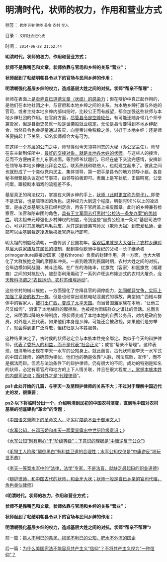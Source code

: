 # 明清时代，状师的权力，作用和营业方式

标签： `状师` `辩护律师` `县令` `农村` `举人` 

目录： `文明社会进化史`

时间： `2014-06-28 21:52:44`

**明清时代，状师的权力，作用和营业方式；**

**状师不是靠嘴巴和文章，状师依靠与官场和乡绅的关系“营业”；**

**状师起到了粘结明朝县令以下的官场与民间乡绅的作用；**

**明清朝强化基层乡绅的权力，造成基层大姓之间的对抗，状师“帮亲不帮理”**；

状师在表面上[是卖弄自已道德文章（状纸）的感染力](../../../2010/1/18/科学发展观不再需要春秋笔法道德文章.md)；但在辩护中真正起作用的，是他们在本地社团之中，与官府和本地乡绅之间的关系。为本地乡绅打赢与外姓的官司，或者主持本地乡绅内部纠纷时，比较公正而有威望，都会加强这些状师与本地乡绅社团的作用。在官府方面，[尽管县令是空降轮任](http://blog.sina.com.cn/u/5563a64d0102ei7h)，有可能还随身带几个师爷兼管家，但是县衙吏员就一般是世袭般就业稳定。无论是县令要得到本地乡绅配合，当然县令也会尽量通过告灾，向皇帝讨免税粮之类，讨好于本地乡绅；还是师爷要搞起上下关系，知名状师都会大有可为。

[在这样一个基层的公门之中](http://blog.sina.com.cn/u/5563a64d0102egmz)，师爷类似今天领导同志的大秘（办公室主任）。师爷在东主新到任所中，[最好的交接对象，就是本地各大姓的状师](../../../2013/2/27/明朝朋党的长期执政是如何炼成的？.md)。与这些人的接洽，反而不方便由正主儿东家出面。等到师爷状题们，已经在底下交流完感情，安排新任领导与本地乡绅彼此拜会之后，联系热线和联络人，也就建立起来了。彼此之间也就形成了一个类似党内民主，集体领导，第一把手是县令的地方领导小组。各自秘书频繁接头议定细节事项，由领导拍板即可。表面上是写状纸，击鼓鸣冤，公堂问案，跟按剧本唱戏的流程差不多。

基层真正的司法权力，掌握在大牌乡绅的手上，[状师（此时更宜称为举子），](../../../2013/2/10/明朝科举，知县，举人，教师，律师，状师和讼棍；.md)即使不是法官，也是陪审团的角色。这种权力大到这个程度，明朝时90%以上的凌迟案，是由这类基层法庭已经判定后，再告于官府盖上橡皮图章。此时的乡绅兼有检察官、法官和陪审团的角色，[具有王立军同志打黑时“公检法一条龙办案”的优越性](../../../2009/10/11/可以定制的打黑.md)。明太祖朱元璋强化乡村绅权的制度，令到这些“自费公检法一条龙”基层司法中心，可以将其属地的鸡毛蒜皮，从忤逆到徒弟骂师父（欺师灭祖）到恋爱私通，全部可以由基层裁定凌迟后报批官府执行即可。

明太祖的制度经清朝，一直传到了民国初年。[客观后果就是大大强行了农村乡绅对基层大姓家族及其属民的控制](http://blog.sina.com.cn/s/blog_5563a64d0102egoe.html)，起到类似欧洲中世纪的父权－长子继承权primogeniture直接对国家（皇权throne）负责的封建作用，另一方面，也大大强化了大群族姓之间的摩擦和冲突。一直到晚清到民国时期，农村大姓之间的对抗，合纵边横如同战国，械斗连绵。在广东的海陆丰，红旗党（客家）和黑旗党（福建裔）之间的对抗世仇，被彭澎利用煽动了一系列卢旺达布隆迪式的农村大屠杀，[今天教科书谓之“农民运动，农村苏维埃运动](../../../2011/11/11/文革传统源远流长，和农民起义.md)”。

这些农村的械斗族姓，一方面强化了空降县官的调停能力，[如同朝廷党争，实际上加强了皇帝的权力一样](../../../2009/3/24/为什么有中国特色的四不象是不稳定的系统.md)。但是也经常出现核电站泄漏式的事故，典型如广西械斗群体中的客家人，[被打出广西，变成了太平天国](../../../2013/12/1/专制文化阻止自治，制止集会结社会的“维稳”经验，及太平天国.md)。而当曾国藩家族在本地，“让他三尺又如何”，消饵了本地族群的摩擦后，也被视为团结群众之谦让的佳话。总而言之，宋明清以降的乡绅制度，将状师变成了本地本姓的自费公务员，对内是政府协员，对外是人民代表。如果他们本身是乡绅，可能还会被敌视，如果他们是穷举子，就会得到更广泛尊敬，但终归是为本姓服务。

这种结果决定了，古时侯的状师必定会与本族本性完全绑定。类似于今天的辩护律师，[代表了委托人的利益，而不是代表“社会正义](../../../2013/7/11/李天一及律师有权“无耻”.md)”；或言“帮亲不帮理”。这种表现，很清晰地出现在李天一水军的公知身上。就此而言，古代状师跟李天一水军式的中国式律师，的确颇为相似，他们也的确是依靠“人脉，司法腐败，宣传”，而不是据法而辩。但若与法治条件下的辩护律师，仍有很大的不同。成功的特别是知名的状师，必定有着官府和地方的上下人情关联，并且在很大程度上[，掌握本族本姓的内部司法权；而对外才是“代理律师](http://blog.sina.com.cn/s/blog_5563a64d0102uw7v.html)”。

**ps1:此处开始的几篇，与李天一及至辩护律师的关系不大；不过对于理解中国近代史的发，很重要**；

**ps2:以下将临时分出一个，介绍明清到民初的中国农村演变，直到毛中国对农村基层的彻底建构“革命”的专题**；

《[中国语文熏陶下的革命文人，卑劣程度绝不亚于御用文人](http://blog.sina.com.cn/s/blog_5563a64d0102eiyf.html)》

《[水军公知，在邓玉娇和李天一两案显露出中世纪阶级意识；](http://blog.sina.com.cn/s/blog_5563a64d0102eiyo.html)》

《[水军公知“别有用心”于“阶级等级”；下意识的理据是“中庸逆反于公众”](http://blog.sina.com.cn/s/blog_5563a64d0102eizj.html)》

《[毛狗工人阶级“颠倒黑白”有利益卫道的合理性；水军公知仅仅是“中庸逆反”地玩世不恭](http://blog.sina.com.cn/s/blog_5563a64d0102ej0g.html)》

《[李天一等案水军中的“法律，法学”专家，不是法盲，就缺乏最起码的职业道德](http://blog.sina.com.cn/s/blog_5563a64d0102ej14.html)》

《[辩护律师，和中国古代的状师，和金牙大状；状师一般是自已乡亲的官司代理，角色类似律师](http://blog.sina.com.cn/s/blog_5563a64d0102uw7v.html)》

《**明清时代，状师的权力，作用和营业方式；**

**状师不是靠嘴巴和文章，状师依靠与官场和乡绅的关系“营业”；**

**状师起到了粘结明朝县令以下的官场与民间乡绅的作用；**

**明清朝强化基层乡绅的权力，造成基层大姓之间的对抗，状师“帮亲不帮理”**》



前一篇：[损人不利已的愚民，损民不利已的公知，肥水不外流的国企](http://blog.sina.com.cn/s/blog_5563a64d0102uwc6.html)

后一篇：[为什么美国宪法不能容忍共产主义“信仰”？不将共产主义视为“一种信仰”？](http://blog.sina.com.cn/s/blog_5563a64d0102uwc8.html)